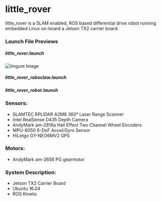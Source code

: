 # little_rover

little_rover is a SLAM enabled, ROS based differential
drive robot running embedded Linux on-board a Jetson TX2 carrier board.


### Launch File Previews
##### little_rover.launch
![Imgure Image](https://i.imgur.com/IpC4S8D.gif)
##### little_rover_roboclaw.launch

##### little_rover_robot.launch


### Sensors:
* SLAMTEC RPLIDAR A2M8 360&deg; Laser Range Scanner
* Intel RealSense D435 Depth Camera
* AndyMark am-2816a Hall Effect Two Channel Wheel Encoders
* MPU-6050 6-DoF Accel/Gyro Sensor
* HiLetgo GY-NEO6MV2 GPS 

### Motors:
* AndyMark am-3656 PG gearmotor

### System Description:
* Jetson TX2 Carrier Board
* Ubuntu 16.04
* ROS Kinetic


